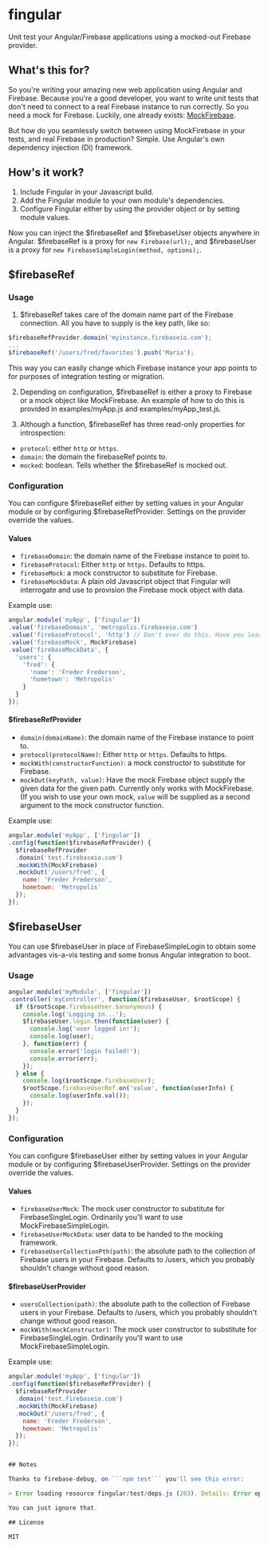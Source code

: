 fingular
========

Unit test your Angular/Firebase applications using a mocked-out Firebase provider.

## What's this for?

So you're writing your amazing new web application using Angular and Firebase. Because you're a good developer, you want to write unit tests that don't need to connect to a real Firebase instance to run correctly. So you need a mock for Firebase. Luckily, one already exists: [MockFirebase](https://github.com/katowulf/mockfirebase).

But how do you seamlessly switch between using MockFirebase in your tests, and real Firebase in production? Simple. Use Angular's own dependency injection (DI) framework.

## How's it work?

1. Include Fingular in your Javascript build.
2. Add the Fingular module to your own module's dependencies.
3. Configure Fingular either by using the provider object or by setting module values.

Now you can inject the $firebaseRef and $firebaseUser objects anywhere in Angular. $firebaseRef is a proxy for ```new Firebase(url);```, and $firebaseUser is a proxy for ```new FirebaseSimpleLogin(method, options);```.

## $firebaseRef

### Usage 

1. $firebaseRef takes care of the domain name part of the Firebase connection. All you have to supply is the key path, like so:

  ```javascript
  $firebaseRefProvider.domain('myinstance.firebaseio.com');
  ...
  $firebaseRef('/users/fred/favorites').push('Maria');
  ```

  This way you can easily change which Firebase instance your app points to for purposes of integration testing or migration.

2. Depending on configuration, $firebaseRef is either a proxy to Firebase or a mock object like MockFirebase. An example of how to do this is provided in examples/myApp.js and examples/myApp_test.js.

3. Although a function, $firebaseRef has three read-only properties for introspection:
  - ```protocol```: either ```http``` or ```https```.
  - ```domain```: the domain the firebaseRef points to.
  - ```mocked```: boolean. Tells whether the $firebaseRef is mocked out.

### Configuration

You can configure $firebaseRef either by setting values in your Angular module or by configuring $firebaseRefProvider. Settings on the provider override the values.

#### Values

- ```firebaseDomain```: the domain name of the Firebase instance to point to.
- ```firebaseProtocol```: Either ```http``` or ```https```. Defaults to https.
- ```firebaseMock```: a mock constructor to substitute for Firebase.
- ```firebaseMockData```: A plain old Javascript object that Fingular will interrogate and use to provision the Firebase mock object with data.

Example use:
```javascript
angular.module('myApp', ['fingular'])
.value('firebaseDomain', 'metropolis.firebaseio.com')
.value('firebaseProtocol', 'http') // Don't ever do this. Have you learned nothing, Fritz?
.value('firebaseMock', MockFirebase)
.value('firebaseMockData', {
  'users': {
    'fred': {
      'name': 'Freder Frederson',
      'hometown': 'Metropolis'
    }
  }
});
```

#### $firebaseRefProvider

- ```domain(domainName)```: the domain name of the Firebase instance to point to.
- ```protocol(protocolName)```: Either ```http``` or ```https```. Defaults to https.
- ```mockWith(constructorFunction)```: a mock constructor to substitute for Firebase.
- ```mockOut(keyPath, value)```: Have the mock Firebase object supply the given data for the given path. Currently only works with MockFirebase. (If you wish to use your own mock, ```value``` will be supplied as a second argument to the mock constructor function.

Example use:
```javascript
angular.module('myApp', ['fingular'])
.config(function($firebaseRefProvider) {
  $firebaseRefProvider
  .domain('test.firebaseio.com')
  .mockWith(MockFirebase)
  .mockOut('/users/fred', {
    name: 'Freder Frederson',
    hometown: 'Metropolis'
  });
});
```

## $firebaseUser

You can use $firebaseUser in place of FirebaseSimpleLogin to obtain some advantages vis-a-vis testing and some bonus Angular integration to boot.

### Usage

```javascript
angular.module('myModule', ['fingular'])
.controller('myController', function($firebaseUser, $rootScope) {
  if ($rootScope.firebaseUser.$anonymous) {
    console.log('Logging in...');
    $firebaseUser.login.then(function(user) {
      console.log('user logged in!');
      console.log(user);
    }, function(err) {
      console.error('login failed!');
      console.error(err);
    });
  } else {
    console.log($rootScope.firebaseUser);
    $rootScope.firebaseUserRef.on('value', function(userInfo) {
      console.log(userInfo.val());
    });
  }
});
```

### Configuration

You can configure $firebaseUser either by setting values in your Angular module or by configuring $firebaseUserProvider. Settings on the provider override the values.

#### Values

- ```firebaseUserMock```: The mock user constructor to substitute for FirebaseSingleLogin. Ordinarily you'll want to use MockFirebaseSimpleLogin.
- ```firebaseUserMockData```: user data to be handed to the mocking framework.
- ```firebaseUserCollectionPth(path)```: the absolute path to the collection of Firebase users in your Firebase. Defaults to /users, which you probably shouldn't change without good reason.

#### $firebaseUserProvider

- ```usersCollection(path)```: the absolute path to the collection of Firebase users in your Firebase. Defaults to /users, which you probably shouldn't change without good reason.
- ```mockWith(mockConstructor)```: The mock user constructor to substitute for FirebaseSingleLogin. Ordinarily you'll want to use MockFirebaseSimpleLogin.

Example use:
```javascript
angular.module('myApp', ['fingular'])
.config(function($firebaseRefProvider) {
  $firebaseRefProvider
  .domain('test.firebaseio.com')
  .mockWith(MockFirebase)
  .mockOut('/users/fred', {
    name: 'Freder Frederson',
    hometown: 'Metropolis'
  });
});


## Notes

Thanks to firebase-debug, on ```npm test``` you'll see this error:

> Error loading resource fingular/test/deps.js (203). Details: Error opening fingular/test/deps.js: No such file or directory

You can just ignore that.

## License

MIT
